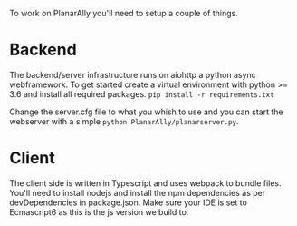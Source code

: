 To work on PlanarAlly you'll need to setup a couple of things.

# Backend

The backend/server infrastructure runs on aiohttp a python async webframework.
To get started create a virtual environment with python >= 3.6 and install all required packages.
`pip install -r requirements.txt`

Change the server.cfg file to what you whish to use and you can start the webserver with a simple `python PlanarAlly/planarserver.py`.


# Client

The client side is written in Typescript and uses webpack to bundle files.  You'll need to install nodejs and install the npm dependencies as per devDependencies in package.json.
Make sure your IDE is set to Ecmascript6 as this is the js version we build to.
